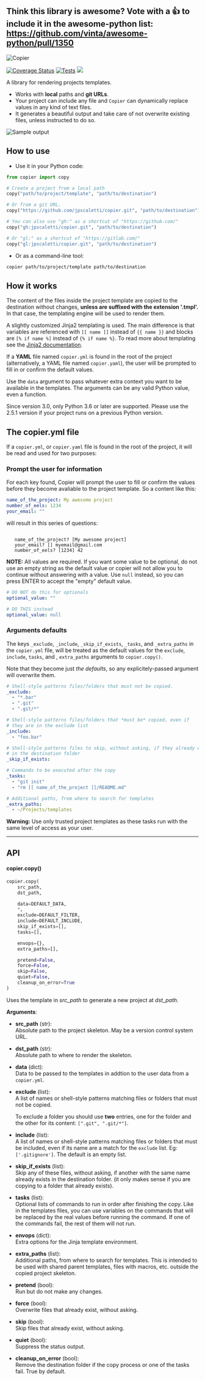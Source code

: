 Think this library is awesome? Vote with a 👍 to include it in the awesome-python list: https://github.com/vinta/awesome-python/pull/1350
----

![Copier](https://github.com/jpscaletti/copier/raw/master/copier-logotype.png)

[![Coverage Status](https://coveralls.io/repos/github/jpscaletti/copier/badge.svg?branch=master)](https://coveralls.io/github/jpscaletti/copier?branch=master) [![Tests](https://travis-ci.org/jpscaletti/copier.svg?branch=master)](https://travis-ci.org/jpscaletti/copier/) [![](https://img.shields.io/pypi/pyversions/copier.svg)](https://pypi.python.org/pypi/copier)

A library for rendering projects templates.

* Works with **local** paths and **git URLs**.
* Your project can include any file and `Copier` can dynamically replace values in any kind of text files.
* It generates a beautiful output and take care of not overwrite existing files, unless instructed to do so.

![Sample output](https://github.com/jpscaletti/copier/raw/master/copier-output.png)


## How to use

- Use it in your Python code:

```python
from copier import copy

# Create a project from a local path
copy("path/to/project/template", "path/to/destination")

# Or from a git URL.
copy("https://github.com/jpscaletti/copier.git", "path/to/destination")

# You can also use "gh:" as a shortcut of "https://github.com/"
copy("gh:jpscaletti/copier.git", "path/to/destination")

# Or "gl:" as a shortcut of "https://gitlab.com/"
copy("gl:jpscaletti/copier.git", "path/to/destination")
```

- Or as a command-line tool:

```bash
copier path/to/project/template path/to/destination
```


## How it works

The content of the files inside the project template are copied to the destination
without changes, **unless are suffixed with the extension '.tmpl'.**
In that case, the templating engine will be used to render them.

A slightly customized Jinja2 templating is used. The main difference is
that variables are referenced with ``[[ name ]]`` instead of
``{{ name }}`` and blocks are ``[% if name %]`` instead of
``{% if name %}``. To read more about templating see the [Jinja2
documentation](http://jinja.pocoo.org/docs>).

If a **YAML** file named `copier.yml` is found in the root of the
project (alternatively, a YAML file named `copier.yaml`), the user will be prompted to fill in or confirm the default values.

Use the `data` argument to pass whatever extra context you want to be available
in the templates. The arguments can be any valid Python value, even a
function.

Since version 3.0, only Python 3.6 or later are supported. Please use the 2.5.1 version if your project runs
on a previous Python version.


## The copier.yml file

If a `copier.yml`, or `copier.yaml` file is found in the root of the project,
it will be read and used for two purposes:

### Prompt the user for information

For each key found, Copier will prompt the user to fill or confirm the values before
they become avaliable to the project template. So a content like this:

```yaml
name_of_the_project: My awesome project
number_of_eels: 1234
your_email: ""

```

will result in this series of questions:

```shell

   name_of_the_project? [My awesome project]
   your_email? [] myemail@gmail.com
   number_of_eels? [1234] 42
```

**NOTE:** All values are required. If you want some value to be optional, do not use an empty string as the default value or copier will not allow you to continue without answering with a value. Use `null` instead, so you can press ENTER to accept the "empty" default value.

```yaml
# DO NOT do this for optionals
optional_value: ""

# DO THIS instead
optional_value: null

```


### Arguments defaults

The keys `_exclude`, `_include`, `_skip_if_exists`, `_tasks`, and `_extra_paths` in the `copier.yml` file, will be treated as the default values for the `exclude`, `include`, `tasks`, and , `extra_paths` arguments to
`copier.copy()`.

Note that they become just *the defaults*, so any explicitely-passed argument will
overwrite them.

```yaml
# Shell-style patterns files/folders that must not be copied.
_exclude:
  - "*.bar"
  - ".git"
  - ".git/*"

# Shell-style patterns files/folders that *must be* copied, even if
# they are in the exclude list
_include:
  - "foo.bar"

# Shell-style patterns files to skip, without asking, if they already exists
# in the destination folder
_skip_if_exists:

# Commands to be executed after the copy
_tasks:
  - "git init"
  - "rm [[ name_of_the_project ]]/README.md"

# Additional paths, from where to search for templates
_extra_paths:
  - ~/Projects/templates

```

**Warning:** Use only trusted project templates as these tasks run with the same level of access as your user.

---

## API

#### copier.copy()

````python
copier.copy(
    src_path,
    dst_path,

    data=DEFAULT_DATA,
    *,
    exclude=DEFAULT_FILTER,
    include=DEFAULT_INCLUDE,
    skip_if_exists=[],
    tasks=[],

    envops={},
    extra_paths=[],

    pretend=False,
    force=False,
    skip=False,
    quiet=False,
    cleanup_on_error=True
)
````

Uses the template in *src_path* to generate a new project at *dst_path*.

**Arguments**:

- **src_path** (str):<br>
    Absolute path to the project skeleton. May be a version control system URL.

- **dst_path** (str):<br>
    Absolute path to where to render the skeleton.

- **data** (dict):<br>
    Data to be passed to the templates in addtion to the user data from
    a `copier.yml`.

- **exclude** (list):<br>
    A list of names or shell-style patterns matching files or folders
    that must not be copied.

    To exclude a folder you should use **two** entries, one for the folder and the other for its content: `[".git", ".git/*"]`.

- **include** (list):<br>
    A list of names or shell-style patterns matching files or folders that
    must be included, even if its name are a match for the `exclude` list.
    Eg: `['.gitignore']`. The default is an empty list.

- **skip_if_exists** (list):<br>
    Skip any of these files, without asking, if another with the same name already exists in the destination folder. (it only makes sense if you are copying to a folder that already exists).

- **tasks** (list):<br>
    Optional lists of commands to run in order after finishing the copy.
    Like in the templates files, you can use variables on the commands that will
    be replaced by the real values before running the command.
    If one of the commands fail, the rest of them will not run.

- **envops** (dict):<br>
    Extra options for the Jinja template environment.

- **extra_paths** (list):<br>
    Additional paths, from where to search for
    templates. This is intended to be used with shared parent templates, files
    with macros, etc. outside the copied project skeleton.

- **pretend** (bool):<br>
    Run but do not make any changes.

- **force** (bool):<br>
    Overwrite files that already exist, without asking.

- **skip** (bool):<br>
    Skip files that already exist, without asking.

- **quiet** (bool):<br>
    Suppress the status output.

- **cleanup_on_error** (bool):<br>
    Remove the destination folder if the copy process or one of the tasks fail. True by default.
